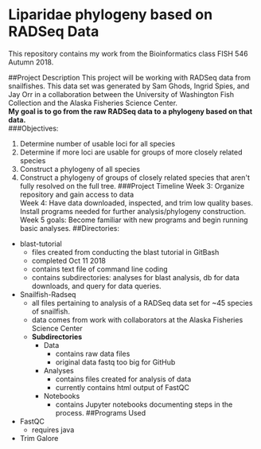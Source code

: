 # Liparidae phylogeny based on RADSeq Data
This repository contains my work from the Bioinformatics class FISH 546 Autumn 2018.  
  

##Project Description
This project will be working with RADSeq data from snailfishes. This data set was generated by Sam Ghods, Ingrid Spies, and Jay Orr in a collaboration between the University of Washington Fish Collection and the Alaska Fisheries Science Center.  
**My goal is to go from the raw RADSeq data to a phylogeny based on that data.**  
###Objectives:
1. Determine number of usable loci for all species
2. Determine if more loci are usable for groups of more closely related species
3. Construct a phylogeny of all species
4. Construct a phylogeny of groups of closely related species that aren't fully resolved on the full tree.
###Project Timeline
Week 3: Organize repository and gain access to data  
Week 4: Have data downloaded, inspected, and trim low quality bases. Install programs needed for further analysis/phylogeny construction.  
Week 5 goals: Become familiar with new programs and begin running basic analyses.
##Directories:  
- blast-tutorial
	- files created from conducting the blast tutorial in GitBash
	- completed Oct 11 2018
	- contains text file of command line coding
	- contains subdirectories: analyses for blast analysis, db for data downloads, and query for data queries.
-  Snailfish-Radseq
	-  all files pertaining to analysis of a RADSeq data set for ~45 species of snailfish.
	-  data comes from work with collaborators at the Alaska Fisheries Science Center
	-  **Subdirectories**
		-  Data
			-  contains raw data files
			-  original data fastq too big for GitHub
		-  Analyses
			-  contains files created for analysis of data
			-  currently contains html output of FastQC
		-  Notebooks
			-  contains Jupyter notebooks documenting steps in the process.
##Programs Used
- FastQC 
	- requires java
- Trim Galore
